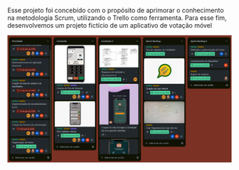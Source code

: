 Esse projeto foi concebido com o propósito de aprimorar o conhecimento na
metodologia Scrum, utilizando o Trello como ferramenta. 
Para esse fim, desenvolvemos um projeto fictício de um aplicativo de votação móvel

![print](https://github.com/paulo-emilio/Projetos/blob/main/Projetos%20Sistemas%20de%20Informa%C3%A7%C3%A3o/Vota%20Easy%20-%20SCRUM/Vota%20Easy.png)
